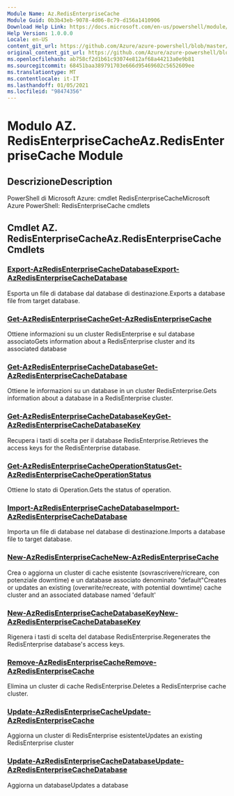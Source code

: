 ```yaml
---
Module Name: Az.RedisEnterpriseCache
Module Guid: 0b3b43eb-9078-4d06-8c79-d156a1410906
Download Help Link: https://docs.microsoft.com/en-us/powershell/module/az.redisenterprisecache
Help Version: 1.0.0.0
Locale: en-US
content_git_url: https://github.com/Azure/azure-powershell/blob/master/src/RedisEnterpriseCache/help/Az.RedisEnterpriseCache.md
original_content_git_url: https://github.com/Azure/azure-powershell/blob/master/src/RedisEnterpriseCache/help/Az.RedisEnterpriseCache.md
ms.openlocfilehash: ab758cf2d1b61c93074e812af68a44213a0e9b81
ms.sourcegitcommit: 68451baa389791703e666d95469602c5652609ee
ms.translationtype: MT
ms.contentlocale: it-IT
ms.lasthandoff: 01/05/2021
ms.locfileid: "98474356"
---
```

# <span data-ttu-id="0a6c9-101">Modulo AZ. RedisEnterpriseCache</span><span class="sxs-lookup"><span data-stu-id="0a6c9-101">Az.RedisEnterpriseCache Module</span></span>
## <span data-ttu-id="0a6c9-102">Descrizione</span><span class="sxs-lookup"><span data-stu-id="0a6c9-102">Description</span></span>
<span data-ttu-id="0a6c9-103">PowerShell di Microsoft Azure: cmdlet RedisEnterpriseCache</span><span class="sxs-lookup"><span data-stu-id="0a6c9-103">Microsoft Azure PowerShell: RedisEnterpriseCache cmdlets</span></span>

## <span data-ttu-id="0a6c9-104">Cmdlet AZ. RedisEnterpriseCache</span><span class="sxs-lookup"><span data-stu-id="0a6c9-104">Az.RedisEnterpriseCache Cmdlets</span></span>
### [<span data-ttu-id="0a6c9-105">Export-AzRedisEnterpriseCacheDatabase</span><span class="sxs-lookup"><span data-stu-id="0a6c9-105">Export-AzRedisEnterpriseCacheDatabase</span></span>](Export-AzRedisEnterpriseCacheDatabase.md)
<span data-ttu-id="0a6c9-106">Esporta un file di database dal database di destinazione.</span><span class="sxs-lookup"><span data-stu-id="0a6c9-106">Exports a database file from target database.</span></span>

### [<span data-ttu-id="0a6c9-107">Get-AzRedisEnterpriseCache</span><span class="sxs-lookup"><span data-stu-id="0a6c9-107">Get-AzRedisEnterpriseCache</span></span>](Get-AzRedisEnterpriseCache.md)
<span data-ttu-id="0a6c9-108">Ottiene informazioni su un cluster RedisEnterprise e sul database associato</span><span class="sxs-lookup"><span data-stu-id="0a6c9-108">Gets information about a RedisEnterprise cluster and its associated database</span></span>

### [<span data-ttu-id="0a6c9-109">Get-AzRedisEnterpriseCacheDatabase</span><span class="sxs-lookup"><span data-stu-id="0a6c9-109">Get-AzRedisEnterpriseCacheDatabase</span></span>](Get-AzRedisEnterpriseCacheDatabase.md)
<span data-ttu-id="0a6c9-110">Ottiene le informazioni su un database in un cluster RedisEnterprise.</span><span class="sxs-lookup"><span data-stu-id="0a6c9-110">Gets information about a database in a RedisEnterprise cluster.</span></span>

### [<span data-ttu-id="0a6c9-111">Get-AzRedisEnterpriseCacheDatabaseKey</span><span class="sxs-lookup"><span data-stu-id="0a6c9-111">Get-AzRedisEnterpriseCacheDatabaseKey</span></span>](Get-AzRedisEnterpriseCacheDatabaseKey.md)
<span data-ttu-id="0a6c9-112">Recupera i tasti di scelta per il database RedisEnterprise.</span><span class="sxs-lookup"><span data-stu-id="0a6c9-112">Retrieves the access keys for the RedisEnterprise database.</span></span>

### [<span data-ttu-id="0a6c9-113">Get-AzRedisEnterpriseCacheOperationStatus</span><span class="sxs-lookup"><span data-stu-id="0a6c9-113">Get-AzRedisEnterpriseCacheOperationStatus</span></span>](Get-AzRedisEnterpriseCacheOperationStatus.md)
<span data-ttu-id="0a6c9-114">Ottiene lo stato di Operation.</span><span class="sxs-lookup"><span data-stu-id="0a6c9-114">Gets the status of operation.</span></span>

### [<span data-ttu-id="0a6c9-115">Import-AzRedisEnterpriseCacheDatabase</span><span class="sxs-lookup"><span data-stu-id="0a6c9-115">Import-AzRedisEnterpriseCacheDatabase</span></span>](Import-AzRedisEnterpriseCacheDatabase.md)
<span data-ttu-id="0a6c9-116">Importa un file di database nel database di destinazione.</span><span class="sxs-lookup"><span data-stu-id="0a6c9-116">Imports a database file to target database.</span></span>

### [<span data-ttu-id="0a6c9-117">New-AzRedisEnterpriseCache</span><span class="sxs-lookup"><span data-stu-id="0a6c9-117">New-AzRedisEnterpriseCache</span></span>](New-AzRedisEnterpriseCache.md)
<span data-ttu-id="0a6c9-118">Crea o aggiorna un cluster di cache esistente (sovrascrivere/ricreare, con potenziale downtime) e un database associato denominato "default"</span><span class="sxs-lookup"><span data-stu-id="0a6c9-118">Creates or updates an existing (overwrite/recreate, with potential downtime) cache cluster and an associated database named 'default'</span></span>

### [<span data-ttu-id="0a6c9-119">New-AzRedisEnterpriseCacheDatabaseKey</span><span class="sxs-lookup"><span data-stu-id="0a6c9-119">New-AzRedisEnterpriseCacheDatabaseKey</span></span>](New-AzRedisEnterpriseCacheDatabaseKey.md)
<span data-ttu-id="0a6c9-120">Rigenera i tasti di scelta del database RedisEnterprise.</span><span class="sxs-lookup"><span data-stu-id="0a6c9-120">Regenerates the RedisEnterprise database's access keys.</span></span>

### [<span data-ttu-id="0a6c9-121">Remove-AzRedisEnterpriseCache</span><span class="sxs-lookup"><span data-stu-id="0a6c9-121">Remove-AzRedisEnterpriseCache</span></span>](Remove-AzRedisEnterpriseCache.md)
<span data-ttu-id="0a6c9-122">Elimina un cluster di cache RedisEnterprise.</span><span class="sxs-lookup"><span data-stu-id="0a6c9-122">Deletes a RedisEnterprise cache cluster.</span></span>

### [<span data-ttu-id="0a6c9-123">Update-AzRedisEnterpriseCache</span><span class="sxs-lookup"><span data-stu-id="0a6c9-123">Update-AzRedisEnterpriseCache</span></span>](Update-AzRedisEnterpriseCache.md)
<span data-ttu-id="0a6c9-124">Aggiorna un cluster di RedisEnterprise esistente</span><span class="sxs-lookup"><span data-stu-id="0a6c9-124">Updates an existing RedisEnterprise cluster</span></span>

### [<span data-ttu-id="0a6c9-125">Update-AzRedisEnterpriseCacheDatabase</span><span class="sxs-lookup"><span data-stu-id="0a6c9-125">Update-AzRedisEnterpriseCacheDatabase</span></span>](Update-AzRedisEnterpriseCacheDatabase.md)
<span data-ttu-id="0a6c9-126">Aggiorna un database</span><span class="sxs-lookup"><span data-stu-id="0a6c9-126">Updates a database</span></span>

